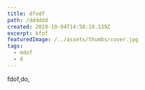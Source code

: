 ```yaml
---
title: dfodf
path: /dddddd
created: 2019-10-04T14:58:19.139Z
excerpt: kfof
featuredImage: /../assets/thumbs/cover.jpg
tags:
  - mdof
  - d
---
```

fdof,do,
